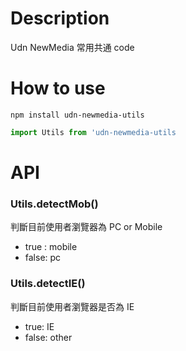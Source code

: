 # Description
Udn NewMedia 常用共通 code

# How to use
```
npm install udn-newmedia-utils
```

```js
import Utils from 'udn-newmedia-utils
```

# API

### Utils.detectMob()
判斷目前使用者瀏覽器為 PC or Mobile
* true : mobile
* false: pc

### Utils.detectIE()
判斷目前使用者瀏覽器是否為 IE
* true: IE
* false: other